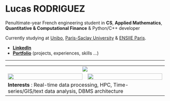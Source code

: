 # Lucas RODRIGUEZ

Penultimate-year French engineering student in **CS**, **Applied Mathematics**, **Quantitative & Computational Finance** & Python/C++ developer

Currently studying at [Unibo](https://www.unibo.it/), [Paris-Saclay University](https://www.universite-paris-saclay.fr/en) & [ENSIIE Paris](https://www.ensiie.fr/).

- **[LinkedIn](https://linkedin.com/in/lcsrodriguez)** 
- **[Portfolio](https://lcsrodriguez.github.io/)** (projects, experiences, skills ...)

---

<table align="center">
  <tr>
    <td colspan="2" align="center">
      <img src="https://github-profile-summary-cards.vercel.app/api/cards/profile-details?username=lcsrodriguez" /> <!-- &theme=github_dark -->
    </td>
  </tr>
  <tr><td valign="top" width="50%">
    <img src="https://github-readme-stats.vercel.app/api?username=lcsrodriguez&show_icons=true&count_private=true&hide_border=true" align="left" style="width: 100%" /> <!-- &theme=radical -->
  </td>
  <td valign="top" width="50%">
    <img src="https://github-readme-stats.vercel.app/api/top-langs/?username=lcsrodriguez&hide=html,css,hack,tex,javascript&exclude_repo=ENSIIE_S2_PROJET_MATHS,intro-ml-assignment&hide_border=true&layout=compact&langs_count=6" align="left" style="width: 100%" /> <!-- &theme=radical -->
  </td>
 </tr>
  <tr>
    <td colspan="2">
      <b>Interests</b> : Real-time data processing, HPC, Time-series/GIS/text data analysis, DBMS architecture
    </td>
  </tr>
</table>
